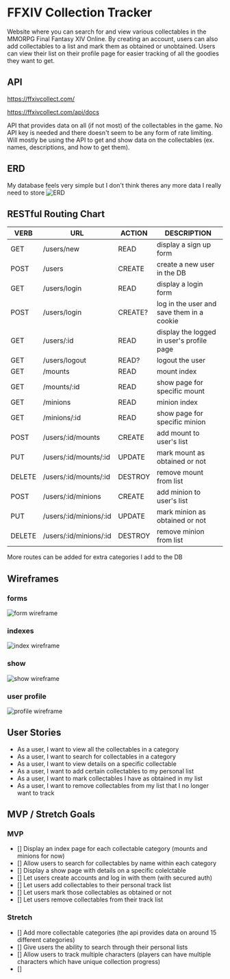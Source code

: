 # FFXIV Collection Tracker

Website where you can search for and view various collectables in the MMORPG Final Fantasy XIV Online. By creating an account, users can also add collectables to a list and mark them as obtained or unobtained. Users can view their list on their profile page for easier tracking of all the goodies they want to get.


## API
https://ffxivcollect.com/

https://ffxivcollect.com/api/docs

API that provides data on all (if not most) of the collectables in the game. No API key is needed and there doesn't seem to be any form of rate limiting. Will mostly be using the API to get and show data on the collectables (ex. names, descriptions, and how to get them).


## ERD
My database feels very simple but I don't think theres any more data I really need to store
![ERD](./media/readme/ERD.drawio.svg)


## RESTful Routing Chart
| VERB | URL | ACTION | DESCRIPTION |
|------|-----|--------|-------------|
| GET | /users/new | READ | display a sign up form
| POST | /users | CREATE | create a new user in the DB
| GET | /users/login | READ | display a login form
| POST | /users/login | CREATE? | log in the user and save them in a cookie
| GET | /users/:id | READ | display the logged in user's profile page
| GET | /users/logout | READ? | logout the user
| GET | /mounts | READ | mount index
| GET | /mounts/:id | READ | show page for specific mount
| GET | /minions | READ | minion index
| GET | /minions/:id | READ | show page for specific minion
| POST | /users/:id/mounts | CREATE | add mount to user's list
| PUT | /users/:id/mounts/:id | UPDATE | mark mount as obtained or not
| DELETE | /users/:id/mounts/:id | DESTROY | remove mount from list
| POST | /users/:id/minions | CREATE | add minion to user's list
| PUT | /users/:id/minions/:id | UPDATE | mark minion as obtained or not
| DELETE | /users/:id/minions/:id | DESTROY | remove minion from list

More routes can be added for extra categories I add to the DB

## Wireframes
### forms
![form wireframe](./media/readme/form.drawio.svg)

### indexes
![index wireframe](./media/readme/index.drawio.svg)

### show
![show wireframe](./media/readme/show.drawio.svg)

### user profile
![profile wireframe](./media/readme/profile.drawio.svg)


## User Stories
- As a user, I want to view all the collectables in a category
- As a user, I want to search for collectables in a category
- As a user, I want to view details on a specific collectable
- As a user, I want to add certain collectables to my personal list
- As a user, I want to mark collectables I have as obtained in my list
- As a user, I want to remove collectables from my list that I no longer want to track


## MVP / Stretch Goals
### MVP
- [] Display an index page for each collectable category (mounts and minions for now)
- [] Allow users to search for collectables by name within each category
- [] Display a show page with details on a specific colelctable
- [] Let users create accounts and log in with them (with secured auth)
- [] Let users add collectables to their personal track list
- [] Let users mark those collectables as obtained or not
- [] Let users remove collectables from their track list

### Stretch
- [] Add more collectable categories (the api provides data on around 15 different categories)
- [] Give users the ability to search through their personal lists
- [] Allow users to track multiple characters (players can have multiple characters which have unique collection progress)
- [] 